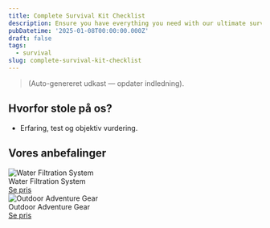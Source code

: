 ```yaml
---
title: Complete Survival Kit Checklist
description: Ensure you have everything you need with our ultimate survival kit checklist.
pubDatetime: '2025-01-08T00:00:00.000Z'
draft: false
tags:
  - survival
slug: complete-survival-kit-checklist
---
```

> (Auto-genereret udkast — opdater indledning).

## Hvorfor stole på os?
- Erfaring, test og objektiv vurdering.

## Vores anbefalinger


<!-- Auto: Affiliate-kort fra Products/SKUs -->

<div class="aff-card"><img src="abstract_36.png (https://v5.airtableusercontent.com/v3/u/44/44/1755324000000/vGIDAJl1RRlrsnYGO9jUrw/8OKCCAH4lnavsHnkblF6XTFhOiqoGMey0G_5E-vAzVK5_l9g8QffCoxuziB9THbw-0ld33TfneGN3xg4HGgXozsq1Kqp6C2bPnH6lu5O5mF8m0LxQt4z8t-zKueD7yvdKa0LlAyndPEoHKT5qs03Jum1K9RDLRdrzkgEwZ2-LJ8/xNlukUY2bP9qZbGSoqWuIj1A6dKn3-ap4Z3HyUX_dlc)" alt="Water Filtration System" class="aff-card__img" /><div class="aff-card__meta"><div class="aff-card__title">Water Filtration System</div><a class="aff-btn" href="https://affiliate.adventureshop68b9.com/gear101?utm_source=klartilalt&utm_medium=affiliate&subid=complete-survival-kit-checklist-2025-01-08" rel="sponsored nofollow noopener" target="_blank">Se pris</a></div></div>

<div class="aff-card"><img src="abstract_40.png (https://v5.airtableusercontent.com/v3/u/44/44/1755324000000/a85Wwz_OmCFsWgvg5kjv-w/sm4GgCdL8yl5hC7Z_puHdcKWYqb0jGPCfnVrAbNjFfOdVgOKKxIEOc9iKzu5iuiGzNUOAG51pGEN-3M-pM7nPoAnprgX5FvCLrlJNajknjGqBhg9510ZnkvWLqmTET1UlM1zoMRADfZCNwp5acN8dKs7aCtnqx_6SHC60VcFVwI/Sr1u2SIoWxrAo_7dgYQt8iSBSkq7LCwrrSus-SHPPA4)" alt="Outdoor Adventure Gear" class="aff-card__img" /><div class="aff-card__meta"><div class="aff-card__title">Outdoor Adventure Gear</div><a class="aff-btn" href="https://affiliate.fitnesspro73c4.com/equipment202?utm_source=klartilalt&utm_medium=affiliate&subid=complete-survival-kit-checklist-2025-01-08" rel="sponsored nofollow noopener" target="_blank">Se pris</a></div></div>

